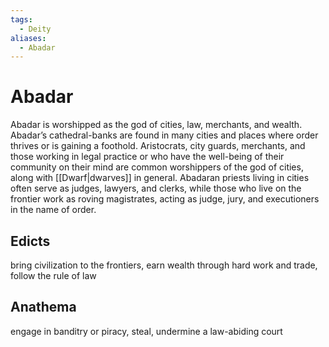 ```yaml
---
tags:
  - Deity
aliases:
  - Abadar
---
```

# Abadar
Abadar is worshipped as the god of cities, law, merchants, and wealth. Abadar’s cathedral-banks are found in many cities and places where order thrives or is gaining a foothold. Aristocrats, city guards, merchants, and those working in legal practice or who have the well-being of their community on their mind are common worshippers of the god of cities, along with [[Dwarf|dwarves]] in general. Abadaran priests living in cities often serve as judges, lawyers, and clerks, while those who live on the frontier work as roving magistrates, acting as judge, jury, and executioners in the name of order. 
## Edicts  
bring civilization to the frontiers, earn wealth through hard work and trade, follow the rule of law
## Anathema  
engage in banditry or piracy, steal, undermine a law-abiding court